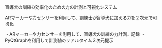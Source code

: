 盲導犬の訓練の効率化のための力の計測と可視化システム 

ARマーカーや力センサーを利用して、訓練士が盲導犬に加える力を２次元で可視化

・ARマーカーや力センサーを利用して、盲導犬の訓練の力計測、記録
・PyQtGraphを利用して計測値のリアルタイム２次元提示
